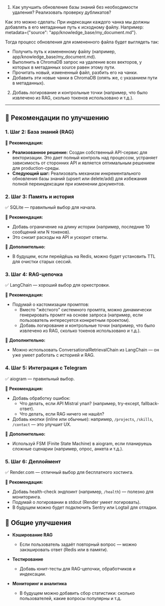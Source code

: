 1. Как улучшить обновление базы знаний без необходимости удаления? Реализовать проверку дубликатов?

 Как это можно сделать:
 При индексации каждого чанка мы должны добавлять в его метаданные путь к исходному файлу. Например: metadata={"source": "app/knowledge_base/my_document.md"}.

 Тогда процесс обновления для измененного файла будет выглядеть так:

 - Получить путь к измененному файлу (например, app/knowledge_base/my_document.md).
 - Выполнить в ChromaDB запрос на удаление всех векторов, у которых в метаданных source равен этому пути.
 - Прочитать новый, измененный файл, разбить его на чанки.
 - Добавить эти новые чанки в ChromaDB (опять же, с указанием пути в метаданных).


2. Добавь логирование и контрольные точки (например, что было извлечено из RAG, сколько токенов использовано и т.д.).

---

## 🔧 Рекомендации по улучшению

### 1. Шаг 2: База знаний (RAG)
🔧 **Рекомендация:**
*   **Реализованное решение:** Создан собственный API-сервис для векторизации. Это дает полный контроль над процессом, устраняет зависимость от сторонних API и является оптимальным решением для production-среды.
*   **Следующий шаг:** Реализовать механизм инкрементального обновления базы знаний (upsert или delete/add) для избежания полной переиндексации при изменении документов.

### 2. Шаг 3: Память и история
✅ SQLite — правильный выбор для начала.

🔧 **Рекомендация:**
- Добавь ограничение на длину истории (например, последние 10 сообщений или N токенов).
- Это снизит расходы на API и ускорит ответы.

🔧 **Дополнительно:**
- В будущем, если перейдёшь на Redis, можно будет установить TTL для очистки старых сессий.

### 3. Шаг 4: RAG-цепочка
✅ LangChain — хороший выбор для оркестровки.

🔧 **Рекомендация:**
- Подумай о кастомизации промптов:
  - Вместо "жёсткого" системного промпта, можно динамически генерировать промпт на основе запроса (например, если пользователь интересуется конкретным проектом).
  - Добавь логирование и контрольные точки (например, что было извлечено из RAG, сколько токенов использовано и т.д.).

🔧 **Дополнительно:**
- Можно использовать ConversationalRetrievalChain из LangChain — он уже умеет работать с историей и RAG.

### 4. Шаг 5: Интеграция с Telegram
✅ aiogram — правильный выбор.

🔧 **Рекомендация:**
- Добавь обработку ошибок:
  - Что делать, если API Mistral упал? (например, try-except, fallback-ответ).
  - Что делать, если RAG ничего не нашёл?
- Добавь кнопки (inline или обычные): например, `/projects`, `/skills`, `/contact` — это улучшит UX.

🔧 **Дополнительно:**
- Используй FSM (Finite State Machine) в aiogram, если планируешь сложные сценарии (например, опрос, анкета и т.д.).

### 5. Шаг 6: Деплоймент
✅ Render.com — отличный выбор для бесплатного хостинга.

🔧 **Рекомендация:**
- Добавь health-check эндпоинт (например, `/health`) — полезно для мониторинга.
- Подумай о логировании в stdout (Render умеет логировать).
- В будущем можно будет подключить Sentry или Logtail для отладки.

## 🧠 Общие улучшения

- **Кэширование RAG**
  - Если пользователь задаёт повторный вопрос — можно закэшировать ответ (Redis или в памяти).

- **Тестирование**
  - Добавь юнит-тесты для RAG-цепочки, обработчиков и индексации.

- **Мониторинг и аналитика**
  - В будущем можно добавить сбор статистики: сколько пользователей, какие вопросы популярны и т.д.